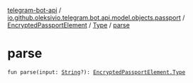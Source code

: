 [telegram-bot-api](../../../index.md) / [io.github.oleksivio.telegram.bot.api.model.objects.passport](../../index.md) / [EncryptedPassportElement](../index.md) / [Type](index.md) / [parse](./parse.md)

# parse

`fun parse(input: `[`String`](https://kotlinlang.org/api/latest/jvm/stdlib/kotlin/-string/index.html)`?): `[`EncryptedPassportElement.Type`](index.md)